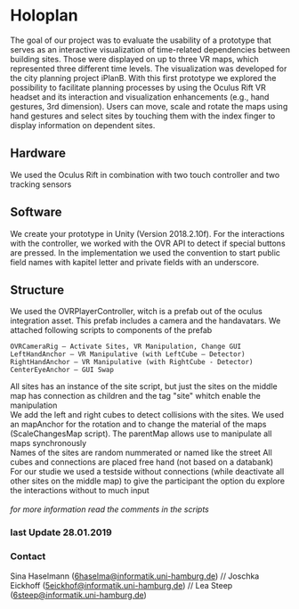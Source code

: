 # Holoplan
The goal of our project was to evaluate the usability of a prototype that serves as an interactive visualization of time-related dependencies between building sites. Those were displayed on up to three VR maps, which represented three different time levels. The visualization was developed for the city planning project iPlanB. 
With this first prototype we explored the possibility to facilitate planning processes by using the Oculus Rift VR headset and its interaction and visualization enhancements (e.g., hand gestures, 3rd dimension). 
Users can move, scale and rotate the maps using hand gestures and select sites by touching them with the index finger to display information on dependent sites. 
  
## Hardware 
We used the Oculus Rift in combination with two touch controller and two tracking sensors 
## Software 
We create your prototype in Unity (Version 2018.2.10f). 
For the interactions with the controller, we worked with the OVR API to detect if special buttons are pressed. 
In the implementation we used the convention to start public field names with kapitel letter and private fields with an underscore.
## Structure 
We used the OVRPlayerController, witch is a prefab out of the oculus integration asset. 
This prefab includes a camera and the handavatars. 
We attached following scripts to components of the prefab
```
OVRCameraRig – Activate Sites, VR Manipulation, Change GUI
LeftHandAnchor – VR Manipulative (with LeftCube – Detector) 
RightHandAnchor – VR Manipulative (with RightCube - Detector)
CenterEyeAnchor – GUI Swap
```
All sites has an instance of the site script, but just the sites on the middle map has connection as children and the tag "site" whitch enable the manipulation <br />
We add the left and right cubes to detect collisions with the sites.
We used an mapAnchor for the rotation and to change the material of the maps (ScaleChangesMap script). The parentMap allows use to manipulate all maps synchronously <br />
Names of the sites are random nummerated or named like the street
All cubes and connections are placed free hand (not based on a databank) <br />
For our studie we used a testside without connections (while deactivate all other sites on the middle map) to give the participant the option du explore the interactions without to much input <br /><br />
*for more information read the comments in the scripts* 
### last Update 28.01.2019
### Contact 
Sina Haselmann (6haselma@informatik.uni-hamburg.de) //
Joschka Eickhoff (5eickhof@informatik.uni-hamburg.de) //
Lea Steep (6steep@informatik.uni-hamburg.de) 
